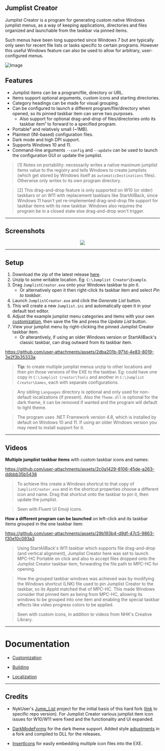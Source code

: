 ## Jumplist Creator

Jumplist Creator is a program for generating custom native Windows jumplist menus, as a way of keeping applications, directories and files organized and launchable from the taskbar via pinned items.

Such menus have been long supported since Windows 7 but are typically only seen for recent file lists or tasks specific to certain programs. However this useful Windows feature can also be used to allow for arbitrary, user-configured menus.

![Image](https://github.com/user-attachments/assets/8cc02391-3276-4b50-a0f6-7013f3748e32)

## Features

- Jumplist items can be a program/file, directory or URL.
- Items support optional arguments, custom icons and starting directories.
- Category headings can be made for visual grouping.
- Can be configured to launch a different program/file/directory when opened, so its pinned taskbar item can serve two purposes.
	- Also support for optional drag-and-drop of files/directories onto its taskbar item¹ to forward to a specified program.
- Portable² and relatively small (~1MB).
- Plaintext (INI-based) configuration files.
- Dark mode and high DPI support.
- Supports Windows 10 and 11.
- Command-line arguments `--config` and `--update` can be used to launch the configuration GUI or update the jumplist.

> [1] Notes on portability: necessarily writes a native maximum jumplist items value to the registry and tells Windows to create jumplists (which get stored by Windows itself as `automaticDestinations` files). Otherwise only writes to its own program directory.

> [2] This drag-and-drop feature is only supported on W10 (or older) taskbars or on W11 with replacement taskbars like StartAllBack, since Windows 11 hasn't yet re-implemented drag-and-drop file support for taskbar items with its new taskbar. Windows also requires the program be in a closed state else drag-and-drop won't trigger.

---

## Screenshots

<p align="center" width="100%">
    <img src="https://github.com/user-attachments/assets/7b87cac9-b1ce-4c61-a8ca-47bf13339cb4"/>
</p>

---

## Setup

1. Download the zip of the latest release [here](/).
2. Unzip to some writable location. Eg: `C:\Jumplist Creator\Example`.
3. Drag `JumplistCreator.exe` onto your Windows taskbar to pin it.
	- Or alternatively open it then right-click its taskbar item and select *Pin to taskbar*.
4. Launch `JumplistCreator.exe` and click the *Generate List* button.
5. This will create a new `Jumplist.ini` and automatically open it in your default text editor.
6. Adjust the example jumplist menu categories and items with your own [customization](https://github.com/chocmake/JumplistCreator/blob/main/docs/Customization.md), then save the file and press the *Update List* button.
7. View your jumplist menu by right-clicking the pinned Jumplist Creator taskbar item.
	- Or alterantively, if using an older Windows version or StartAllBack's classic taskbar, can drag outward from its taskbar item.

https://github.com/user-attachments/assets/2dba201b-971d-4e83-8019-3e2f3b35333a

> **Tip:** to create multiple jumplist menus unzip to other locations and then pin those versions of the EXE to the taskbar. Eg: could have one copy in `C:\Jumplist Creator\Tools` and another in `C:\Jumplist Creator\Games`, each with separate configurations.

> Any sibling `Languages` directory is optional and only used for non-default localizations (if present). Also the `Theme.dll` is optional for the dark theme, it can be removed if wanted and the program will default to light theme.

> The program uses .NET Framework version 4.8, which is installed by default on Windows 10 and 11. If using an older Windows version you may need to install support for it.

---

## Videos

**Multiple jumplist taskbar items** with custom taskbar icons and names:

https://github.com/user-attachments/assets/2c0a1429-8106-45de-a263-ddbbb35b5438

> To achieve this create a Windows shortcut to that copy of `JumplistCreator.exe` and in the shortcut properties choose a different icon and name. Drag that shortcut onto the taskbar to pin it, then update the jumplist.

> Seen with Fluent UI Emoji icons.

**How a different program can be launched** on left-click and its taskbar items grouped in the one taskbar item:

https://github.com/user-attachments/assets/29b193b4-d9df-47c5-9863-f30e10c093a3

> Using StartAllBack's W11 taskbar which supports file drag-and-drop (and vertical alignment), Jumplist Creator here was set to launch MPC-HC Portable on click and also to accept files dropped onto the Jumplist Creator taskbar item, forwarding the file path to MPC-HC for opening.

> How the grouped taskbar windows was achieved was by modifying the Windows shortcut (LNK) file used to pin Jumplist Creator to the taskbar, so its AppId matched that of MPC-HC. This made Windows consider that pinned item as being from MPC-HC, allowing its windows to be grouped into one item and enabling the special taskbar effects like video progress colors to be applied.

> Seen with custom icons, in addition to videos from NHK's Creative Library.

---

# Documentation

- [Customization](https://github.com/chocmake/JumplistCreator/blob/main/docs/Customization.md)

- [Building](https://github.com/chocmake/JumplistCreator/blob/main/docs/Building.md)

- [Localization](https://github.com/chocmake/JumplistCreator/blob/main/docs/Localization.md)

---

## Credits

- NykUser's [Jump_List](https://github.com/NykUser/Jump_List) project for the initial basis of this hard fork ([link](https://github.com/NykUser/Jump_List/tree/ef2e97ec853aaa4c212be1a70818b945e7aadc6a) to specific repo version). For Jumplist Creator various jumplist item icon issues for W10/W11 were fixed and the functionality and UI expanded.

- [DarkModeForms](https://github.com/BlueMystical/Dark-Mode-Forms/) for the dark theme support. Added style [adjustments](https://github.com/chocmake/Dark-Mode-Forms) in a fork and compiled to DLL for the releases.

- [InsertIcons](https://github.com/einaregilsson/InsertIcons) for easily embedding multiple icon files into the EXE.
